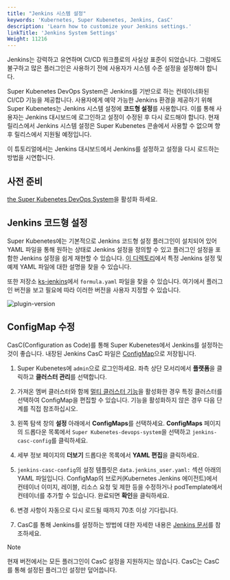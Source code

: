 ```yaml
---
title: "Jenkins 시스템 설정"
keywords: 'Kubernetes, Super Kubenetes, Jenkins, CasC'
description: 'Learn how to customize your Jenkins settings.'
linkTitle: 'Jenkins System Settings'
Weight: 11216
---
```


Jenkins는 강력하고 유연하며 CI/CD 워크플로의 사실상 표준이 되었습니다. 그럼에도 불구하고 많은 플러그인은 사용하기 전에 사용자가 시스템 수준 설정을 설정해야 합니다.

Super Kubenetes DevOps System은 Jenkins를 기반으로 하는 컨테이너화된 CI/CD 기능을 제공합니다. 사용자에게 예약 가능한 Jenkins 환경을 제공하기 위해 Super Kubenetes는 Jenkins 시스템 설정에 **코드형 설정**를 사용합니다. 이를 통해 사용자는 Jenkins 대시보드에 로그인하고 설정이 수정된 후 다시 로드해야 합니다. 현재 릴리스에서 Jenkins 시스템 설정은 Super Kubenetes 콘솔에서 사용할 수 없으며 향후 릴리스에서 지원될 예정입니다.

이 튜토리얼에서는 Jenkins 대시보드에서 Jenkins를 설정하고 설정을 다시 로드하는 방법을 시연합니다.

## 사전 준비

[the Super Kubenetes DevOps System](../../../../pluggable-components/devops/)을 활성화 하세요.

## Jenkins 코드형 설정

Super Kubenetes에는 기본적으로 Jenkins 코드형 설정 플러그인이 설치되어 있어 YAML 파일을 통해 원하는 상태로 Jenkins 설정을 정의할 수 있고 플러그인 설정을 포함한 Jenkins 설정을 쉽게 재현할 수 있습니다.
[이 디렉토리](https://github.com/jenkinsci/configuration-as-code-plugin/tree/master/demos)에서 특정 Jenkins 설정 및 예제 YAML 파일에 대한 설명을 찾을 수 있습니다.

또한 저장소 [ks-jenkins](https://github.com/kubesphere/ks-jenkins)에서 `formula.yaml` 파일을 찾을 수 있습니다. 여기에서 플러그인 버전을 보고 필요에 따라 이러한 버전을 사용자 지정할 수 있습니다.

![plugin-version](/dist/assets/docs/v3.3/devops-user-guide/using-devops/jenkins-system-settings/plugin-version.png)

## ConfigMap 수정

CasC(Configuration as Code)를 통해 Super Kubenetes에서 Jenkins를 설정하는 것이 좋습니다. 내장된 Jenkins CasC 파일은 [ConfigMap](../../../../project-user-guide/configuration/configmaps/)으로 저장됩니다.

1. Super Kubenetes에 `admin`으로 로그인하세요. 좌측 상단 모서리에서 **플랫폼**을 클릭하고 **클러스터 관리**를 선택합니다.

2. 가져온 멤버 클러스터와 함께 [멀티 클러스터 기능](../../../../multicluster-management/)을 활성화한 경우 특정 클러스터를 선택하여 ConfigMap을 편집할 수 있습니다. 기능을 활성화하지 않은 경우 다음 단계를 직접 참조하십시오.

3. 왼쪽 탐색 창의 **설정** 아래에서 **ConfigMaps**를 선택하세요. **ConfigMaps** 페이지의 드롭다운 목록에서 `Super Kubenetes-devops-system`을 선택하고 `jenkins-casc-config`를 클릭하세요.

4. 세부 정보 페이지의 **더보기** 드롭다운 목록에서 **YAML 편집**을 클릭하세요.

5. `jenkins-casc-config`의 설정 템플릿은 `data.jenkins_user.yaml:` 섹션 아래의 YAML 파일입니다. ConfigMap의 브로커(Kubernetes Jenkins 에이전트)에서 컨테이너 이미지, 레이블, 리소스 요청 및 제한 등을 수정하거나 podTemplate에서 컨테이너를 추가할 수 있습니다. 완료되면 **확인**을 클릭하세요.

6. 변경 사항이 자동으로 다시 로드될 때까지 70초 이상 기다립니다.

7. CasC를 통해 Jenkins를 설정하는 방법에 대한 자세한 내용은 [Jenkins 문서](https://github.com/jenkinsci/configuration-as-code-plugin)를 참조하세요.

  <div className="notices note">
    <p>Note</p>
    <div>
      현재 버전에서는 모든 플러그인이 CasC 설정을 지원하지는 않습니다. CasC는 CasC를 통해 설정된 플러그인 설정만 덮어씁니다.
    </div>
  </div>

